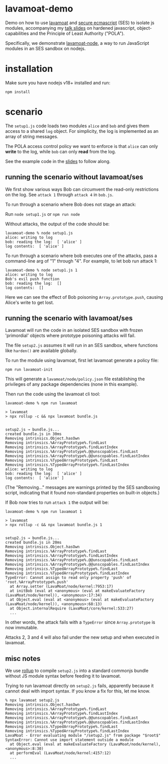 # lavamoat-demo

Demo on how to use [lavamoat](https://github.com/LavaMoat/LavaMoat/) and [secure ecmascript](https://github.com/endojs/endo/tree/master/packages/ses) (SES) to isolate js modules, accompanying my [talk slides](https://tvcutsem.github.io/assets/HardenedJS_BlueLava2022.pdf) on hardened javascript, object-capabilities and the Principle of Least Authority ("POLA").

Specifically, we demonstrate [lavamoat-node](https://github.com/LavaMoat/LavaMoat/tree/main/packages/node), a way to run JavaScript modules in an SES sandbox on nodejs.

# installation

Make sure you have nodejs v18+ installed and run:

```
npm install
```

# scenario

The `setup1.js` code loads two modules `alice` and `bob` and gives them access to a shared `log` object. For simplicity, the log is implemented as an array of string messages.

The POLA access control policy we want to enforce is that `alice` can only **write** to the log, while `bob` can only **read** from the log.

See the example code in the [slides](https://tvcutsem.github.io/assets/HardenedJS_BlueLava2022.pdf) to follow along.

## running the scenario without lavamoat/ses

We first show various ways Bob can circumvent the read-only restrictions on the log. See `attack 1` through `attack 4` in `bob.js`.

To run through a scenario where Bob does not stage an attack:

Run `node setup1.js` or `npm run node`

Without attacks, the output of the code should be:

```
lavamoat-demo % node setup1.js 
alice: writing to log
bob: reading the log:  [ 'alice' ]
log contents:  [ 'alice' ]
```

To run through a scenario where bob executes one of the attacks, pass a command-line arg of "1" through "4". For example, to let bob run attack 1:

```
lavamoat-demo % node setup1.js 1
alice: writing to log
Bob's evil push function
bob: reading the log:  []
log contents:  []
```

Here we can see the effect of Bob poisoning `Array.prototype.push`, causing Alice's write to get lost.

## running the scenario with lavamoat/ses

Lavamoat will run the code in an isolated SES sandbox with frozen 'primordial' objects where prototype poisoning attacks will fail.

The file `setup2.js` assumes it will run in an SES sandbox, where functions like `harden()` are available globally.

To run the module using lavamoat, first let lavamoat generate a policy file:

```
npm run lavamoat-init
```

This will generate a `lavamoat/node/policy.json` file establishing the privileges of any package dependencies (none in this example).

Then run the code using the lavamoat cli tool:

```
lavamoat-demo % npm run lavamoat

> lavamoat
> npx rollup -c && npx lavamoat bundle.js


setup2.js → bundle.js...
created bundle.js in 30ms
Removing intrinsics.Object.hasOwn
Removing intrinsics.%ArrayPrototype%.findLast
Removing intrinsics.%ArrayPrototype%.findLastIndex
Removing intrinsics.%ArrayPrototype%.@@unscopables.findLast
Removing intrinsics.%ArrayPrototype%.@@unscopables.findLastIndex
Removing intrinsics.%TypedArrayPrototype%.findLast
Removing intrinsics.%TypedArrayPrototype%.findLastIndex
alice: writing to log
bob: reading the log:  [ 'alice' ]
log contents:  [ 'alice' ]
```

(The "Removing..." messages are warnings printed by the SES sandboxing script, indicating that it found non-standard properties on built-in objects.)

If Bob now tries to run `attack 1` the output will be:

```
lavamoat-demo % npm run lavamoat 1

> lavamoat
> npx rollup -c && npx lavamoat bundle.js 1


setup2.js → bundle.js...
created bundle.js in 20ms
Removing intrinsics.Object.hasOwn
Removing intrinsics.%ArrayPrototype%.findLast
Removing intrinsics.%ArrayPrototype%.findLastIndex
Removing intrinsics.%ArrayPrototype%.@@unscopables.findLast
Removing intrinsics.%ArrayPrototype%.@@unscopables.findLastIndex
Removing intrinsics.%TypedArrayPrototype%.findLast
Removing intrinsics.%TypedArrayPrototype%.findLastIndex
TypeError: Cannot assign to read only property 'push' of 'root.%ArrayPrototype%.push'
  at Array.setter (LavaMoat/node/kernel:7953:17)
  at initBob (eval at <anonymous> (eval at makeEvaluateFactory (LavaMoat/node/kernel)), <anonymous>:17:34)
  at Object.eval (eval at <anonymous> (eval at makeEvaluateFactory (LavaMoat/node/kernel)), <anonymous>:68:13)
  at Object.internalRequire (LavaMoat/core/kernel:533:27)
  ...
```

In other words, the attack fails with a `TypeError` since `Array.prototype` is now immutable.

Attacks 2, 3 and 4 will also fail under the new setup and when executed in lavamoat.

## misc notes

We use [rollup](https://rollupjs.org/guide/en/) to compile `setup2.js` into a standard commonjs bundle without JS module syntax before feeding it to lavamoat.

Trying to run lavamoat directly on `setup2.js` fails, apparently because it cannot deal with import syntax. If you know a fix for this, let me know.

```
% npx lavamoat setup2.js
Removing intrinsics.Object.hasOwn
Removing intrinsics.%ArrayPrototype%.findLast
Removing intrinsics.%ArrayPrototype%.findLastIndex
Removing intrinsics.%ArrayPrototype%.@@unscopables.findLast
Removing intrinsics.%ArrayPrototype%.@@unscopables.findLastIndex
Removing intrinsics.%TypedArrayPrototype%.findLast
Removing intrinsics.%TypedArrayPrototype%.findLastIndex
LavaMoat - Error evaluating module "/setup2.js" from package "$root$" 
SyntaxError: Cannot use import statement outside a module
  at Object.eval (eval at makeEvaluateFactory (LavaMoat/node/kernel), <anonymous>:8:30)
  at performEval (LavaMoat/node/kernel:4157:12)
  ...
```